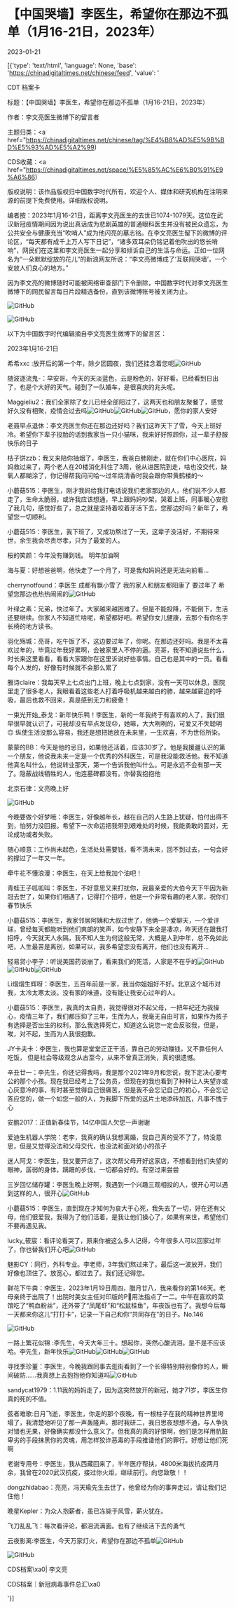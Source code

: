 # 【中国哭墙】李医生，希望你在那边不孤单（1月16-21日，2023年）

2023-01-21

[{'type': 'text/html', 'language': None, 'base': 'https://chinadigitaltimes.net/chinese/feed', 'value': '

CDT 档案卡

标题：【中国哭墙】李医生，希望你在那边不孤单（1月16-21日，2023年）

作者：李文亮医生微博下的留言者

主题归类：<a href="https://chinadigitaltimes.net/chinese/tag/%E4%B8%AD%E5%9B%BD%E5%93%AD%E5%A2%99)

CDS收藏：<a href="https://chinadigitaltimes.net/space/%E5%85%AC%E6%B0%91%E9%A6%86)

版权说明：该作品版权归中国数字时代所有，欢迎个人、媒体和研究机构在注明来源的前提下免费使用。详细版权说明。





编者按：2023年1月16-21日，距离李文亮医生的去世已1074-1079天。这位在武汉新冠疫情期间因为说出真话成为悲剧英雄的普通眼科医生并没有被民众遗忘，为公共安全与健康充当“吹哨人”成为他闪亮的墓志铭。在李文亮医生留下的微博的评论区，“每天都有成千上万人写下日记”，“诸多双耳朵仍铭记着他吹出的悠长哨响”，网民们在这里和李文亮医生一起分享和倾诉自己的生活与命运。正如一位网名为“一朵默默绽放的花儿”的新浪网友所说：“李文亮微博成了‘互联网哭墙’，一个安放人们良心的地方。”

因为李文亮的微博随时可能被网络审查部门下令删除，中国数字时代对李文亮医生微博下的网民留言每日片段精选备份，直到该微博账号被关闭为止。

![GitHub](https://chinadigitaltimes.net/chinese/files/2020/03/Screenshot-2020-03-13-10.48.21.png)

![GitHub](https://chinadigitaltimes.net/chinese/files/2020/03/Screenshot-2020-03-15-11.01.33.png)

以下为中国数字时代编辑摘自李文亮医生微博下的留言区：

2023年1月16-21日

希希xxc :放开后的第一个年，除夕团圆夜，我们还挂念着您呢![GitHub](https://chinadigitaltimes.net/chinese/files/2023/01/post-692197-63cbb9ecb0c5a.png)

随波逐流鬼-：早安哥，今天的天淡蓝色，云是粉色的，好好看。已经看到日出了，也是个大好的天气。碰到了一队婚车，是很喜庆的兆头呢。

Maggieliu2：我们全家除了女儿已经全部阳过了，这两天也和朋友聚餐了，感觉好久没有相聚，疫情会过去吗![GitHub](https://chinadigitaltimes.net/chinese/files/2023/01/post-692197-63caa126ee6cc.png)![GitHub](https://chinadigitaltimes.net/chinese/files/2023/01/post-692197-63caa126ee6cc.png)![GitHub](https://chinadigitaltimes.net/chinese/files/2023/01/post-692197-63caa126ee6cc.png)，愿你的家人安好

老聂早点退休：李文亮医生你还在那边还好吗？我们这昨天下了雪，今天上班好冷。希望你下辈子投胎的话到我家当一只小猫咪，我来好好照顾你，过一辈子舒服快乐的日子

桔子饼zzb：我又来陪你抽烟了，李医生，我爸白肺刚走，就在你们中心医院，妈妈救过来了，两个老人在20楼消化科住了3周，爸从进医院到走，啥也没交代，缺氧人都糊涂了，你记得帮我问问哈～过年烧清香时我会跟你带黄鹤楼的～

小蘑菇515：李医生，刚才我妈给我打电话说我们老家那边的人，他们说不少人都走了，生命太脆弱，或许我应该想通，早上跟妈妈吵架，哭着上班，同事暖心安慰了我几句，感觉好些了，总之就是坚持着咬着牙活下去，您那边好吗？新年了，希望您一切顺利。

小蘑菇515：李医生，我下班了，又成功熬过了一天，这辈子没活好，不期待来世，余生我会尽责尽孝，只为了最爱的人。

桜的笑颜：今年没有赚到钱。 明年加油啊

海与夏：好想爸爸啊，他快走了一个月了，可是我和妈妈还是无法向前看…

cherrynotfound：李医生 成都有飘小雪了 我的家人和朋友都阳康了 要过年了 希望您那边也热热闹闹的![GitHub](https://chinadigitaltimes.net/chinese/files/2023/01/post-692197-63caa1270b769.png)

叶绿之素：兄弟，快过年了。大家越来越困难了。但是不能投降，不能倒下，生活还要继续。你家人不知道忙啥呢，希望都好吧。希望你女儿健康，去那个有你名字长椅的地方读书。

羽化殇城：亮哥，吃午饭了不，这边要过年了，你呢。在那边还好吗。我是不太喜欢过年的，毕竟过年我好累啊，会被家里人不停的逼。亮哥，我不知道说些什么，时长来这里看看，看看大家跟你在这里诉说好些事情。自己也是其中的一员。看看每个人发的，好像有时候就不会那么累了

雅诗claire：我每天早上七点出门上班，晚上七点到家，没有一天可以休息，医院里走了很多老人，我眼看着这些老人打着呼吸机越来越白的肺，越来越窘迫的呼吸，最后也救不回来，真是感到无力和疲惫！

一束光开始_泰戈：新年快乐鸭！李医生，新的一年我终于有喜欢的人了，我们很早很早就认识了，可我却没有早点发现😞，她嘛，大大咧咧的，可爱又不失聪明🙃 纵使生活没那么容易，我还是想把她放在未来里，一生欢喜，不为世俗所染。

蒙蒙的BB：今天是他的忌日，如果他还活着，应该30岁了。他是我援疆认识的第一个朋友，他说我未来一定是一个优秀的外科医生，可是我没能救活他。我不知道他真名叫什么，他说转业那天，第一个告诉我他叫什么。可是永远不会有那一天了。隐蔽战线牺牲的人，他连墓碑都没有。你替我抱抱他

北京石律：文亮晚上好

![GitHub](https://chinadigitaltimes.net/chinese/files/2023/01/image-1674225007492.png)

今晚要做个好梦哦：李医生，好像越年长，越在自己的人生路上犹疑，怕付出得不到，怕努力没回报。希望下一次命运把我带到艰难处的时候，我能勇敢的面对，无论成功或者失败。

随心顺意：工作尚未起色，生活处处需要钱，看不清未来，回不到过去，一句会好的撑过了一年又一年。

牵牛花不懂浪漫：李医生，在天上给我加个油吧！

青蛙王子呱呱叫：李医生，不好意思又来打扰你，我最亲爱的大伯今天下午因为新冠去世了，如果你们相遇了，记得打个招呼，他是一个非常有趣的老人家，祝你们春节快乐

小蘑菇515：李医生，我家邻居阿姨和大叔过世了，他俩一个爱聊天，一个爱评球，曾经每天都能听到他们爽朗的笑声，如今安静下来全是凄凉，昨天还在跟我打招呼，今天就天人永隔，我不知人生为何这般无常，大概是人到中年，总不免如此吧，人生最苦是离别，如果可以，我多希望您没有离开，他们也没有离开…

轻易贷小李子：听说美国药谈崩了，看来我们的死活，人家是不在乎的![GitHub](https://chinadigitaltimes.net/chinese/files/2023/01/post-692197-63cbb9ecbed6b.png)![GitHub](https://chinadigitaltimes.net/chinese/files/2023/01/post-692197-63cbb9ecbed6b.png)![GitHub](https://chinadigitaltimes.net/chinese/files/2023/01/post-692197-63cbb9ecbed6b.png)

Li熠熠生辉呀：李医生，五百年前是一家，我当你姐姐好不好。北京这个城市对我，太冷太寒太淡。没有家的味道，没有能让我安心过年的人。

小蘑菇515：李医生，我真的太自责，我觉得很对不起父母，一把年纪还为我操心，疫情三年了，我们都压抑了三年，生而为人，我毫无自由可言，如果作为孩子有选择是否出生的权利，那么我选择死亡，知道这么说您一定会反驳我，但是，唉，对不起，生而为人我很抱歉。

JY卡夫卡：李医生，我也算是堂堂正正干活，靠自己的劳动赚钱，又不靠任何人吃饭， 但是社会等级观念从古至今，从来不曾真正消失，真的很遗憾。

辛丑廿一：李先生，你还记得我吗，我是那个2021年9月和您说，我下定决心要考公的那个小孩。现在我已经考上了公务员，但现在的我也看到了种种让人失望亦或心灰意冷的事，有时甚至觉得自己很痛苦，但是我不会忘记自己的初心，不会忘记答应您的，做一个如您一般的人，为我脚下所爱的这片土地添砖加瓦，凡事不愧于心

安鹏2017：正值新春佳节，14亿中国人欠您一声谢谢

爱迪生机器人学院：老李，我真的确认我想离婚，我自己真的受不了了，特没意思，但是又觉得没法和父母交代，也没法和面对幼小的孩子

迷人阿戈：李医生，我又要开店了，这次帮父母开好这家店，不想看到他们失望的眼神，孱弱的身体，蹒跚的步伐，一切都会好的。有空过来尝尝

三岁回忆储存罐：李医生晚上好啊，我遇到一个兴趣三观相投的人，很开心可以遇到这样的人，很开心![GitHub](https://chinadigitaltimes.net/chinese/files/2023/01/post-692197-63cbb9ece8376.png)

小蘑菇515：李医生，直到现在才知何为哀大于心死，我失去了一切，好在还有父母，他们很爱我，我得为了他们活着，是我让他们操心了，如果有来世，希望他们不要再遇见我。

lucky_筱宸：看评论看哭了，原来你被这么多人记得，今年很多人可以回家过年了，你也替我们开心吧![GitHub](https://chinadigitaltimes.net/chinese/files/2023/01/post-692197-63cbb9ed023ae.png)

魅影CY：同行，外科专业。李老师，3年我们熬过来了。最后这一波放开，我们好像也顶住了。放宽心，都过去了。我们还记得您。

鲜花下牛粪：李医生，2023年1月19日周四，腊月廿八，我来看你的第146天。老母亲终于出院了！出院时美女主任对印版的P💊用法指点了一二。中午在喜欢的菜馆吃了“鸭血粉丝”，还外带了“凤尾虾”和“松鼠桂鱼”，年夜饭也有了。我想今后每一天都来你这儿“打打卡”，记录一下自己和你“共同存在”的日子。No.146

![GitHub](https://chinadigitaltimes.net/chinese/files/2023/01/image-1674227819779.png)

一路上繁花似锦 :李先生，今天大年三十。想起你，突然心酸流泪。是不是不应该哈。李先生，新年快乐![GitHub](https://chinadigitaltimes.net/chinese/files/2023/01/post-692197-63cbb9ed10098.png)![GitHub](https://chinadigitaltimes.net/chinese/files/2023/01/post-692197-63cbb9ed10098.png)![GitHub](https://chinadigitaltimes.net/chinese/files/2023/01/post-692197-63cbb9ed10098.png)

寻找季珍董：李医生，今晚我跟同事去逛街看到了一个长得特别特别像你的人，瞬间破防……我真想上去抱抱他你知道吗![GitHub](https://chinadigitaltimes.net/chinese/files/2023/01/post-692197-63cbb9ed39440.png)

sandycat1979：1.11我的妈妈走了，因为这突然放开的新冠，她才71岁，李医生你真的死的不值。

弦者难歌:日月飞逝，李医生，你走的那个夜晚，有一根柱子在我的精神世界里垮塌了，我清楚地听见了那一声轰隆声。那时我研二，我日思夜想想不通，与人争执对错也无果，好像确实都没什么意义了。但我真的真的好恨啊，他们是怎样用肮脏卑劣的手段抹黑你的灵魂，用怎样狡诈恶毒的手段推诿他们的罪行。好想让他们死啊

老谢专用号：李医生，我从西藏回来了，半年医疗帮扶，4800米海拔抗疫两月余，我曾在2020武汉抗疫，接过你火炬，继续前行。向您致敬！！

dongzhidabao：亮亮，冯天瑜先生去世了，他曾经为你的事奔走过，请让我们记住他！

晚星Kepler：为众人抱薪者，虽已冻毙于风雪，薪火犹在。 

飞刀乱乱飞：每次看评论，都泪流满面。也有了继续活下去的勇气

云夜影离:李医生，今天万家灯火，希望你在那边不孤单![GitHub](https://chinadigitaltimes.net/chinese/files/2023/01/post-692197-63cbb9ecb0c5a.png)



![GitHub](https://chinadigitaltimes.net/chinese/files/2020/03/37-150x150.jpg)

CDS档案\xa0| 李文亮

CDS档案｜新冠病毒事件总汇\xa0

'}]